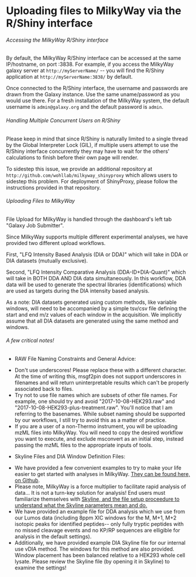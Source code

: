 Uploading files to MilkyWay via the R/Shiny interface
=============================================================================

###### Accessing the MilkyWay R/Shiny interface

By default, the MilkyWay R/Shiny interface can be accessed at the same IP/hostname, on port :3838.
For example, if you access the MilkyWay galaxy server at `http://myServerName/` -- you will find the R/Shiny application at `http://myServerName:3838/` by default.

Once connected to the R/Shiny interface, the username and passwords are drawn from the Galaxy instance.  Use the same uname/password as you would use there.
For a fresh installation of the MilkyWay system, the default username is `admin@galaxy.org` and the default password is `admin`.

###### Handling Multiple Concurrent Users on R/Shiny

Please keep in mind that since R/Shiny is naturally limited to a single thread by the Global Interpreter Lock (GIL), if multiple users attempt to use the R/Shiny interface concurrently they may have to wait for the others' calculations to finish before their own page will render.

To sidestep this issue, we provide an additional repository at `http://github.com/wohllab/milkyway_shinyproxy` which allows users to sidestep this problem.
For deployment of ShinyProxy, please follow the instructions provided in that repository.

###### Uploading Files to MilkyWay

File Upload for MilkyWay is handled through the dashboard's left tab "Galaxy Job Submitter".


Since MilkyWay supports multiple different experimental analyses, we have provided two different upload workflows.

First, "LFQ Intensity Based Analysis (DIA or DDA)" which will take in DDA or DIA datasets (mutually exclusive).

Second, "LFQ Intensity Comparative Analysis (DDA-ID+DIA-Quant)" which will take in BOTH DDA AND DIA data simultaneously.  In this workflow, DDA data will be used to generate the spectral libraries (identifications) which are used as targets during the DIA intensity based analysis.


As a note: DIA datasets generated using custom methods, like variable windows, will need to be accompanied by a simple tsv/csv file defining the start and end m/z values of each window in the acquisition.
We implicitly assume that all DIA datasets are generated using the same method and windows.

###### A few critical notes!
* RAW File Naming Constraints and General Advice:
- Don't use underscores!  Please replace these with a different character.  At the time of writing this, msgf2pin does not support underscores in filenames and will return uninterpretable results which can't be properly associated back to files.
- Try not to use file names which are subsets of other file names.  For example, one should try and avoid "2017-10-08-HEK293.raw" and "2017-10-08-HEK293-plus-treatment.raw".  You'll notice that I am referring to the basenames.  While subset naming should be supported by our workflows, I still try to avoid this as a matter of practice.
- If you are a user of a non-Thermo instrument, you will be uploading mzML files into MilkyWay.  You will need to copy the desired workflow you want to execute, and exclude msconvert as an initial step, instead passing the mzML files to the appropriate inputs of tools.

* Skyline Files and DIA Window Definition Files:
- We have provided a few convenient examples to try to make your life easier to get started with analyses in MilkyWay.  [They can be found here, on Github](https://github.com/wohllab/milkyway_proteomics/tree/master/exampleSkylineFiles).
- Please note, MilkyWay is a force multiplier to facilitate rapid analysis of data... It is not a turn-key solution for analysis! End users must familiarize themselves with [Skyline, and the file setup proceedure to understand what the Skyline parameters mean and do.](https://skyline.ms/wiki/home/software/Skyline/page.view?name=tutorials)
- We have provided an example file for DDA analysis which we use from our Lumos data (including 8ppm XIC windows for the M, M+1, M+2 isotopic peaks for identified peptides-- only fully tryptic peptides with no missed cleavage events and no KP/RP sequences are elligible for analysis in the default settings).
- Additionally, we have provided example DIA Skyline file for our internal use vDIA method.  The windows for this method are also provided.  Window placement has been balanced relative to a HEK293 whole cell lysate.  Please review the Skyline file (by opening it in Skyline) to examine the settings!
